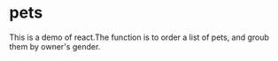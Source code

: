 # pets
This is a demo of react.The function is to order a list of pets, and groub them by owner's gender.

